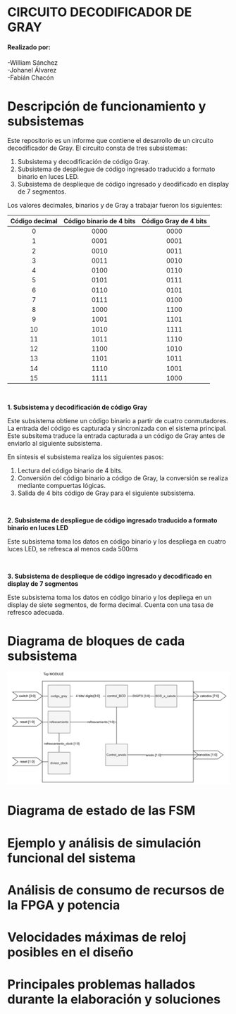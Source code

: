 CIRCUITO DECODIFICADOR DE GRAY <a color="green" name="TOP"></a>
===================

<h4>Realizado por:</h4>
<p>-William Sánchez <br> -Johanel Álvarez <br> -Fabián Chacón </p>

# Descripción de funcionamiento y subsistemas #

<p>Este repositorio es un informe que contiene el desarrollo de un circuito decodificador de Gray. El circuito consta de tres subsistemas:</p>

1. Subsistema y decodificación de código Gray.
2. Subsistema de despliegue de código ingresado traducido a formato binario en luces LED.
3. Subsistema de desplieque de código ingresado y deodificado en display de 7 segmentos.

<p>Los valores decimales, binarios y de Gray a trabajar fueron los siguientes:</p>

Código decimal | Código binario de 4 bits | Código Gray de 4 bits
| :---: | :---: | :---:
0  | 0000 | 0000
1  | 0001 | 0001
2  | 0010 | 0011
3  | 0011 | 0010
4  | 0100 | 0110
5  | 0101 | 0111
6  | 0110 | 0101
7  | 0111 | 0100
8  | 1000| 1100
9  | 1001 | 1101
10  | 1010 | 1111
11  | 1011 | 1110
12  | 1100 | 1010
13  | 1101 | 1011
14  | 1110| 1001
15  | 1111 | 1000

<br/>

__1. Subsistema y decodificación de código Gray__

<p>Este subsistema obtiene un código binario a partir de cuatro conmutadores. La entrada del código es capturada y sincronizada con el sistema principal. Este subsitema traduce la entrada capturada a un código de Gray antes de enviarlo al siguiente subsistema.</p>

En síntesis el subsistema realiza los siguientes pasos:

1. Lectura del código binario de 4 bits.
2. Conversión del código binario a código de Gray, la conversión se realiza mediante compuertas lógicas.
3. Salida de 4 bits código de Gray para el siguiente subsistema.

<br>

__2. Subsistema de despliegue de código ingresado traducido a formato binario en luces LED__

<p>Este subsistema toma los datos en código binario y los despliega en cuatro luces LED, se refresca al menos cada 500ms</p>



<br>

__3. Subsistema de desplieque de código ingresado y decodificado en display de 7 segmentos__

<p>Este subsistema toma los datos en código binario y los depliega en un display de siete segmentos, de forma decimal. Cuenta con una tasa de refresco adecuada.</p>

# Diagrama de bloques de cada subsistema #

![Diagrama de bloques de cada subsistema](/images/diagrama.png)
# Diagrama de estado de las FSM #

# Ejemplo y análisis de simulación funcional del sistema #

# Análisis de consumo de recursos de la FPGA y potencia #

# Velocidades máximas de reloj posibles en el diseño #

# Principales problemas hallados durante la elaboración y soluciones #